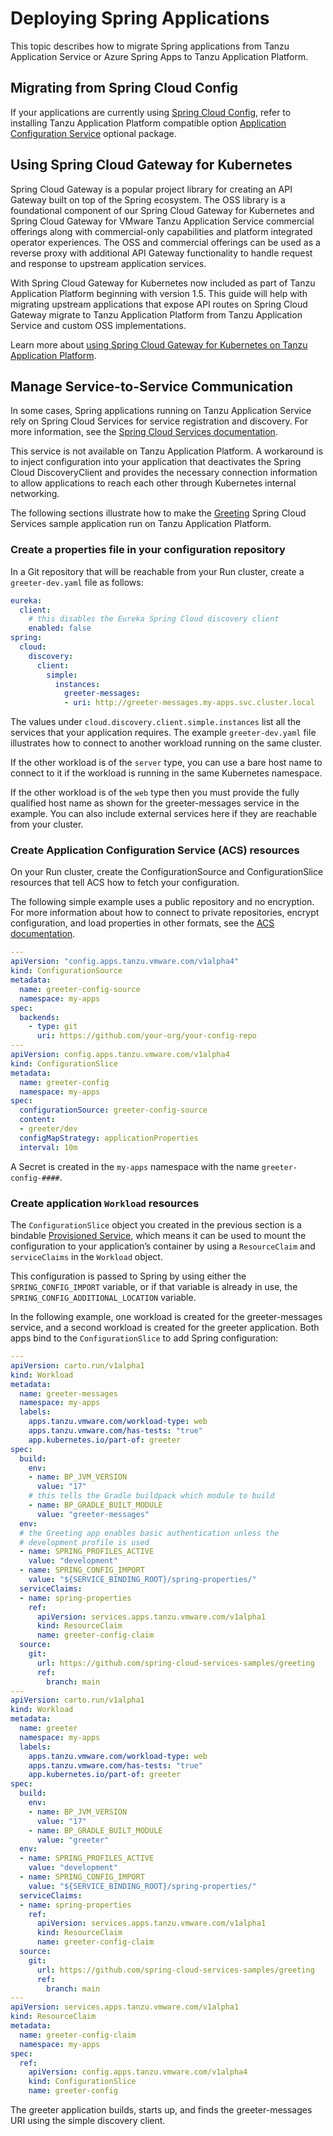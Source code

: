 # Deploying Spring Applications

This topic describes how to migrate Spring applications from Tanzu Application Service or
Azure Spring Apps to Tanzu Application Platform.

## <a id="spring-cloud-config"></a> Migrating from Spring Cloud Config

If your applications are currently using
[Spring Cloud Config](https://spring.io/projects/spring-cloud-config), refer to
installing Tanzu Application Platform compatible option
[Application Configuration Service](../application-configuration-service/install-app-config-service.hbs.md)
optional package.

## <a id="spring-cloud-gateway"></a> Using Spring Cloud Gateway for Kubernetes

Spring Cloud Gateway is a popular project library for creating an API Gateway built on top of the
Spring ecosystem. The OSS library is a foundational component of our Spring Cloud Gateway for
Kubernetes and Spring Cloud Gateway for VMware Tanzu Application Service commercial offerings along
with commercial-only capabilities and platform integrated operator experiences. The OSS and
commercial offerings can be used as a reverse proxy with additional API Gateway functionality to
handle request and response to upstream application services.

With Spring Cloud Gateway for Kubernetes now included as part of Tanzu Application Platform
beginning with version 1.5. This guide will help with migrating upstream applications that expose
API routes on Spring Cloud Gateway migrate to Tanzu Application Platform from Tanzu Application
Service and custom OSS implementations.

Learn more about [using Spring Cloud Gateway for Kubernetes on Tanzu Application Platform](https://docs.vmware.com/en/VMware-Spring-Cloud-Gateway-for-Kubernetes/2.0/scg-k8s/GUID-guides-tap.html).

## <a id="service-to-service"></a> Manage Service-to-Service Communication

In some cases, Spring applications running on Tanzu Application Service rely on Spring Cloud Services
for service registration and discovery.
For more information, see the
[Spring Cloud Services documentation](https://docs.vmware.com/en/Spring-Cloud-Services-for-VMware-Tanzu/index.html).

This service is not available on Tanzu Application Platform.
A workaround is to inject configuration into your application that deactivates the
Spring Cloud DiscoveryClient and provides the necessary connection information to allow applications
to reach each other through Kubernetes internal networking.

The following sections illustrate how to make the
[Greeting](https://github.com/spring-cloud-services-samples/greeting) Spring Cloud Services sample
application run on Tanzu Application Platform.

### <a id="properties-file"></a> Create a properties file in your configuration repository

In a Git repository that will be reachable from your Run cluster, create a `greeter-dev.yaml` file as
follows:

```yaml
eureka:
  client:
    # this disables the Eureka Spring Cloud discovery client
    enabled: false
spring:
  cloud:
    discovery:
      client:
        simple:
          instances:
            greeter-messages:
            - uri: http://greeter-messages.my-apps.svc.cluster.local
```

The values under `cloud.discovery.client.simple.instances` list all the services that your application
requires. The example `greeter-dev.yaml` file illustrates how to connect to another workload running
on the same cluster.

If the other workload is of the `server` type, you can use a bare host name to connect to it if the
workload is running in the same Kubernetes namespace.

If the other workload is of the `web` type then you must provide the fully qualified host name as
shown for the greeter-messages service in the example.
You can also include external services here if they are reachable from your cluster.

### <a id="acs-resources"></a> Create Application Configuration Service (ACS) resources

On your Run cluster, create the ConfigurationSource and ConfigurationSlice resources that tell
ACS how to fetch your configuration.

The following simple example uses a public repository and no encryption.
For more information about how to connect to private repositories, encrypt configuration, and load
properties in other formats,
see the [ACS documentation](../application-configuration-service/about.hbs.md).

```yaml
---
apiVersion: "config.apps.tanzu.vmware.com/v1alpha4"
kind: ConfigurationSource
metadata:
  name: greeter-config-source
  namespace: my-apps
spec:
  backends:
    - type: git
      uri: https://github.com/your-org/your-config-repo
---
apiVersion: config.apps.tanzu.vmware.com/v1alpha4
kind: ConfigurationSlice
metadata:
  name: greeter-config
  namespace: my-apps
spec:
  configurationSource: greeter-config-source
  content:
  - greeter/dev
  configMapStrategy: applicationProperties
  interval: 10m
```

A Secret is created in the `my-apps` namespace with the name `greeter-config-####`.

### <a id="create-workloads"></a> Create application `Workload` resources

The `ConfigurationSlice` object you created in the previous section is a bindable
[Provisioned Service](https://github.com/servicebinding/spec#provisioned-service), which means it
can be used to mount the configuration to your application’s container by using a `ResourceClaim` and
`serviceClaims` in the `Workload` object.

This configuration is passed to Spring by using either the `SPRING_CONFIG_IMPORT` variable, or
if that variable is already in use, the `SPRING_CONFIG_ADDITIONAL_LOCATION` variable.

In the following example, one workload is created for the greeter-messages service, and a second
workload is created for the greeter application.
Both apps bind to the `ConfigurationSlice` to add Spring configuration:

```yaml
---
apiVersion: carto.run/v1alpha1
kind: Workload
metadata:
  name: greeter-messages
  namespace: my-apps
  labels:
    apps.tanzu.vmware.com/workload-type: web
    apps.tanzu.vmware.com/has-tests: "true"
    app.kubernetes.io/part-of: greeter
spec:
  build:
    env:
    - name: BP_JVM_VERSION
      value: "17"
    # this tells the Gradle buildpack which module to build
    - name: BP_GRADLE_BUILT_MODULE
      value: "greeter-messages"
  env:
  # the Greeting app enables basic authentication unless the
  # development profile is used
  - name: SPRING_PROFILES_ACTIVE
    value: "development"
  - name: SPRING_CONFIG_IMPORT
    value: "${SERVICE_BINDING_ROOT}/spring-properties/"
  serviceClaims:
  - name: spring-properties
    ref:
      apiVersion: services.apps.tanzu.vmware.com/v1alpha1
      kind: ResourceClaim
      name: greeter-config-claim
  source:
    git:
      url: https://github.com/spring-cloud-services-samples/greeting
      ref:
        branch: main
---
apiVersion: carto.run/v1alpha1
kind: Workload
metadata:
  name: greeter
  namespace: my-apps
  labels:
    apps.tanzu.vmware.com/workload-type: web
    apps.tanzu.vmware.com/has-tests: "true"
    app.kubernetes.io/part-of: greeter
spec:
  build:
    env:
    - name: BP_JVM_VERSION
      value: "17"
    - name: BP_GRADLE_BUILT_MODULE
      value: "greeter"
  env:
  - name: SPRING_PROFILES_ACTIVE
    value: "development"
  - name: SPRING_CONFIG_IMPORT
    value: "${SERVICE_BINDING_ROOT}/spring-properties/"
  serviceClaims:
  - name: spring-properties
    ref:
      apiVersion: services.apps.tanzu.vmware.com/v1alpha1
      kind: ResourceClaim
      name: greeter-config-claim
  source:
    git:
      url: https://github.com/spring-cloud-services-samples/greeting
      ref:
        branch: main
---
apiVersion: services.apps.tanzu.vmware.com/v1alpha1
kind: ResourceClaim
metadata:
  name: greeter-config-claim
  namespace: my-apps
spec:
  ref:
    apiVersion: config.apps.tanzu.vmware.com/v1alpha4
    kind: ConfigurationSlice
    name: greeter-config
```

The greeter application builds, starts up, and finds the greeter-messages URI using the simple
discovery client.
